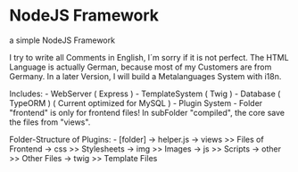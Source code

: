 # NodeJS Framework
a simple NodeJS Framework

I try to write all Comments in English, I´m sorry if it is not perfect.
The HTML Language is actually German, because most of my Customers are from Germany.
In a later Version, I will build a Metalanguages System with i18n. 

Includes:
    - WebServer ( Express )
    - TemplateSystem ( Twig )
    - Database ( TypeORM ) ( Current optimized for MySQL )
    - Plugin System
    - Folder "frontend" is only for frontend files! In subFolder "compiled", the core save the files from "views".
    
Folder-Structure of Plugins:
    - [folder]
        -> helper.js
        -> views    >> Files of Frontend
            -> css      >> Stylesheets 
            -> img      >> Images 
            -> js       >> Scripts
            -> other    >> Other Files 
            -> twig     >> Template Files
    
